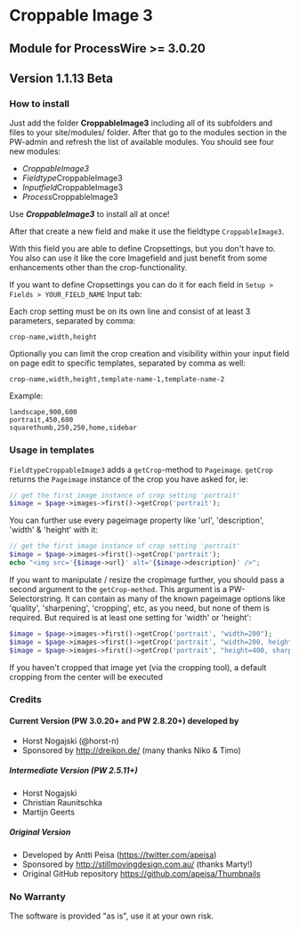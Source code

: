 # Croppable Image 3

## Module for ProcessWire >= 3.0.20

## Version 1.1.13 Beta


### How to install

Just add the folder __CroppableImage3__ including all of its subfolders and files to your site/modules/ folder. After that go to the modules section in the PW-admin and refresh the list of available modules. You should see four new modules:

* *CroppableImage3*
* *Fieldtype*CroppableImage3
* *Inputfield*CroppableImage3
* *Process*CroppableImage3

Use __*CroppableImage3*__ to install all at once!

After that create a new field and make it use the fieldtype ``CroppableImage3``.

With this field you are able to define Cropsettings, but you don't have to. You also can use it like the core Imagefield and just benefit from some enhancements other than the crop-functionality.

If you want to define Cropsettings you can do it for each field in ``Setup > Fields > YOUR_FIELD_NAME`` Input tab:

Each crop setting must be on its own line and consist of at least 3 parameters, separated by comma:

```
crop-name,width,height
```

Optionally you can limit the crop creation and visibility within your input field on page edit to specific templates, separated by comma as well:

```
crop-name,width,height,template-name-1,template-name-2
```

Example:

```
landscape,900,600
portrait,450,600
squarethumb,250,250,home,sidebar
```

### Usage in templates

``FieldtypeCroppableImage3`` adds a ``getCrop``-method to ``Pageimage``. ``getCrop`` returns the ``Pageimage`` instance of the crop you have asked for, ie:

```php
// get the first image instance of crop setting 'portrait'
$image = $page->images->first()->getCrop('portrait');
```

You can further use every pageimage property like 'url', 'description', 'width' & 'height' with it:

```php
// get the first image instance of crop setting 'portrait'
$image = $page->images->first()->getCrop('portrait');
echo "<img src='{$image->url}' alt='{$image->description}' />";
```

If you want to manipulate / resize the cropimage further, you should pass a second argument to the ``getCrop-method``. This argument is a PW-Selectorstring. It can contain as many of the known pageimage options like 'quality', 'sharpening', 'cropping', etc, as you need, but none of them is required. But required is at least one setting for 'width' or 'height':

```php
$image = $page->images->first()->getCrop('portrait', "width=200");
$image = $page->images->first()->getCrop('portrait', "width=200, height=200, quality=80");
$image = $page->images->first()->getCrop('portrait', "height=400, sharpening=medium, quality=85");
```

If you haven't cropped that image yet (via the cropping tool), a default cropping from the center will be executed

### Credits

#### Current Version (PW 3.0.20+ and PW 2.8.20+) developed by
* Horst Nogajski (@horst-n)
* Sponsored by http://dreikon.de/ (many thanks Niko & Timo)

##### Intermediate Version (PW 2.5.11+)
* Horst Nogajski
* Christian Raunitschka
* Martijn Geerts

##### Original Version
* Developed by Antti Peisa (https://twitter.com/apeisa)
* Sponsored by http://stillmovingdesign.com.au/ (thanks Marty!)
* Original GitHub repository https://github.com/apeisa/Thumbnails

### No Warranty
The software is provided "as is", use it at your own risk.
